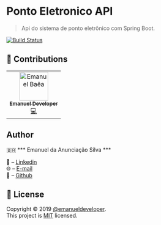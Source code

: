 # Ponto Eletronico API
>Api do sistema de ponto eletrônico com Spring Boot.

[![Build Status][travis-image]][travis-url]

## 🤝 Contributions

<table>
  <tr>  	
  	<td align="center">
  		<a href="https://github.com/emanueldeveloper82/">
  			<img src="https://avatars3.githubusercontent.com/u/31600150?s=460&v=4" width="75px;" alt="Emanuel Baêa"/>
  			<br/>
  			<sub>
  				<b>Emanuel Developer</b>
  			</sub>
  		</a>
  		  <br/>
  		<a href="https://github.com/emanueldeveloper82/ponto-eletronico-api/commits?author=emanueldeveloper82" title="Code">
  		   💻
  		</a>
	</td>
  </tr>
</table>


## Author

🇧🇷 *** Emanuel da Anunciação Silva ***

👤 – [Linkedin](https://www.linkedin.com/in/emanuel-silva-05743b84/) <br/>
🌐 – [E-mail](emanuel.developer82@gmail.com) <br/>
🎱 – [Github](https://github.com/emanueldeveloper82) 


## 📝 License

Copyright © 2019 [@emanueldeveloper](https://github.com/emanueldeveloper82).<br />
This project is [MIT](https://github.com/emanueldeveloper82/ponto-eletronico-api/blob/master/LICENSE) licensed.




<!-- Markdown link & img dfn's -->
[travis-image]: https://img.shields.io/travis/emanueldeveloper82/ponto-eletronico-api/master.svg?style=flat-square
[travis-url]: https://travis-ci.org/emanueldeveloper82/ponto-eletronico-api
